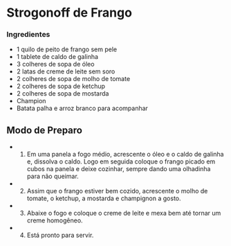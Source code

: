 # Strogonoff de Frango

### Ingredientes

- 1 quilo de peito de frango sem pele
- 1 tablete de caldo de galinha
- 3 colheres de sopa de óleo
- 2 latas de creme de leite sem soro
- 2 colheres de sopa de molho de tomate
- 2 colheres de sopa de ketchup
- 2 colheres de sopa de mostarda
- Champion
- Batata palha e arroz branco para acompanhar

## Modo de Preparo

- 1. Em uma panela a fogo médio, acrescente o óleo e o caldo de galinha e, dissolva o caldo. Logo em seguida coloque o frango picado em cubos na panela e deixe cozinhar, sempre dando uma olhadinha para não queimar.
- 2. Assim que o frango estiver bem cozido, acrescente o molho de tomate, o ketchup, a mostarda e  champignon a gosto. 
- 3. Abaixe o fogo e coloque o creme de leite e mexa bem até tornar um creme homogêneo.
- 4. Está pronto para servir.